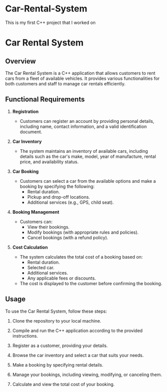 # Car-Rental-System
This is my first C++ project that I worked on
# Car Rental System

## Overview

The Car Rental System is a C++ application that allows customers to rent cars from a fleet of available vehicles. It provides various functionalities for both customers and staff to manage car rentals efficiently.

## Functional Requirements

1. **Registration**
   - Customers can register an account by providing personal details, including name, contact information, and a valid identification document.

2. **Car Inventory**
   - The system maintains an inventory of available cars, including details such as the car's make, model, year of manufacture, rental price, and availability status.

3. **Car Booking**
   - Customers can select a car from the available options and make a booking by specifying the following:
     - Rental duration.
     - Pickup and drop-off locations.
     - Additional services (e.g., GPS, child seat).

4. **Booking Management**
   - Customers can:
     - View their bookings.
     - Modify bookings (with appropriate rules and policies).
     - Cancel bookings (with a refund policy).

5. **Cost Calculation**
   - The system calculates the total cost of a booking based on:
     - Rental duration.
     - Selected car.
     - Additional services.
     - Any applicable fees or discounts.
   - The cost is displayed to the customer before confirming the booking.

## Usage

To use the Car Rental System, follow these steps:

1. Clone the repository to your local machine.

2. Compile and run the C++ application according to the provided instructions.

3. Register as a customer, providing your details.

4. Browse the car inventory and select a car that suits your needs.

5. Make a booking by specifying rental details.

6. Manage your bookings, including viewing, modifying, or canceling them.

7. Calculate and view the total cost of your booking.

